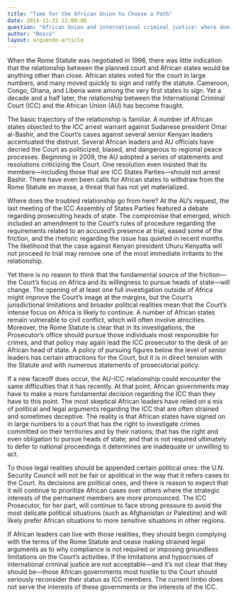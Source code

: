 ```yaml
---
title: "Time for the African Union to Choose a Path"
date: 2014-11-21 12:00:00
question: "African Union and international criminal justice: where does it go from here?"
author: "Bosco"
layout: arguendo-article
---
```


When the Rome Statute was negotiated in 1998, there was little indication that the relationship between the planned court and African states would be anything other than close. African states voted for the court in large numbers, and many moved quickly to sign and ratify the statute. Cameroon, Congo, Ghana, and Liberia were among the very first states to sign. Yet a decade and a half later, the relationship between the International Criminal Court (ICC) and the African Union (AU) has become fraught.

The basic trajectory of the relationship is familiar. A number of African states objected to the ICC arrest warrant against Sudanese president Omar al-Bashir, and the Court’s cases against several senior Kenyan leaders accentuated the distrust. Several African leaders and AU officials have decried the Court as politicized, biased, and dangerous to regional peace processes. Beginning in 2009, the AU adopted a series of statements and resolutions criticizing the Court. One resolution even insisted that its members—including those that are ICC States Parties—should not arrest Bashir. There have even been calls for African states to withdraw from the Rome Statute en masse, a threat that has not yet materialized.

Where does the troubled relationship go from here? At the AU’s request, the last meeting of the ICC Assembly of States Parties featured a debate regarding prosecuting heads of state. The compromise that emerged, which included an amendment to the Court’s rules of procedure regarding the requirements related to an accused’s presence at trial, eased some of the friction, and the rhetoric regarding the issue has quieted in recent months. The likelihood that the case against Kenyan president Uhuru Kenyatta will not proceed to trial may remove one of the most immediate irritants to the relationship.

Yet there is no reason to think that the fundamental source of the friction—the Court’s focus on Africa and its willingness to pursue heads of state—will change. The opening of at least one full investigation outside of Africa might improve the Court’s image at the margins, but the Court’s jurisdictional limitations and broader political realities mean that the Court’s intense focus on Africa is likely to continue. A number of African states remain vulnerable to civil conflict, which will often involve atrocities. Moreover, the Rome Statute is clear that in its investigations, the Prosecutor’s office should pursue those individuals most responsible for crimes, and that policy may again lead the ICC prosecutor to the desk of an African head of state. A policy of pursuing figures below the level of senior leaders has certain attractions for the Court, but it is in direct tension with the Statute and with numerous statements of prosecutorial policy.

If a new faceoff does occur, the AU-ICC relationship could encounter the same difficulties that it has recently. At that point, African governments may have to make a more fundamental decision regarding the ICC than they have to this point. The most skeptical African leaders have relied on a mix of political and legal arguments regarding the ICC that are often strained and sometimes deceptive. The reality is that African states have signed on in large numbers to a court that has the right to investigate crimes committed on their territories and by their nations; that has the right and even obligation to pursue heads of state; and that is not required ultimately to defer to national proceedings it determines are inadequate or unwilling to act.

To those legal realities should be appended certain political ones: the U.N. Security Council will not be fair or apolitical in the way that it refers cases to the Court. Its decisions are political ones, and there is reason to expect that it will continue to prioritize African cases over others where the strategic interests of the permanent members are more pronounced. The ICC Prosecutor, for her part, will continue to face strong pressure to avoid the most delicate political situations (such as Afghanistan or Palestine) and will likely prefer African situations to more sensitive situations in other regions.

If African leaders can live with those realities, they should begin complying with the terms of the Rome Statute and cease making strained legal arguments as to why compliance is not required or imposing groundless limitations on the Court’s activities. If the limitations and hypocrisies of international criminal justice are not acceptable—and it’s not clear that they should be—those African governments most hostile to the Court should seriously reconsider their status as ICC members. The current limbo does not serve the interests of these governments or the interests of the ICC.

